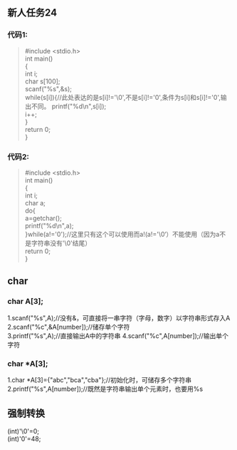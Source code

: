 ## 新人任务24  
### 代码1:
>#include <stdio.h>    
int main()  
{  
    int i;   
    char s[100];  
    scanf("%s",&s);  
    while(s[i]){//此处表达的是s[i]!='\0',不是s[i]!='0',条件为s[i]和s[i]!='0',输出不同。 
        printf("%d\n",s[i]);  
        i++;  
    }  
    return 0;    
>}    
### 代码2:  
>#include <stdio.h>  
int main()  
{  
    int i;  
    char a;  
    do{  
        a=getchar();  
        printf("%d\n",a);    
    }while(a!='0');//这里只有这个可以使用而a!(a!='\0‘）不能使用（因为a不是字符串没有'\0'结尾）  
    return 0;  
>}  
## char  
### char A[3];  
1.scanf("%s",A);//没有&，可直接将一串字符（字母，数字）以字符串形式存入A  
2.scanf("%c",&A[number]);//储存单个字符  
3.printf("%s",A);//直接输出A中的字符串
4.scanf("%c",A[number]);//输出单个字符  
### char \*A[3];
1.char \*A[3]={"abc","bca","cba"};//初始化时，可储存多个字符串  
2.printf("%s",A[number]);//既然是字符串输出单个元素时，也要用%s
## 强制转换  
(int)'\0'=0;  
(int)'0'=48;  






